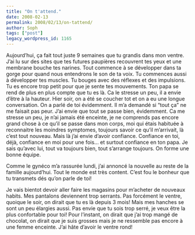 ```yaml
---
title: "On t'attend."
date: 2008-02-13
permalink: 2008/02/13/on-tattend/
author: Soph
tags: ["post"]
legacy_wordpress_id: 1165
---
```


Aujourd’hui, ça fait tout juste 9 semaines que tu grandis dans mon ventre. J’ai lu sur des sites que tes futures paupières recouvrent tes yeux et une membrane bouche tes narines. Tout commence à se développer dans ta gorge pour quand nous entendrons le son de ta voix. Tu commences aussi à développer tes muscles. Tu bouges avec des réflexes et des impulsions. Tu es encore trop petit pour que je sente tes mouvements. Ton papa se rend de plus en plus compte que tu es là. Ca le stresse un peu, il a envie d’être à la hauteur. Hier soir, on a été se coucher tot et on a eu une longue conversation. On a parlé de toi évidemment. Il m’a demandé si “tout ça” ne me faisait pas peur. J’ai envie que tout se passe bien, évidemment. Ca me stresse un peu, je n’ai jamais été enceinte, je ne comprends pas encore grand chose à ce qu’il se passe dans mon corps, moi qui étais habituée à reconnaitre les moindres symptomes, toujours savoir ce qu’il m’arrivait, là c’est tout nouveau. Mais là j’ai envie d’avoir confiance. Confiance en toi, déjà, confiance en moi pour une fois... et surtout confiance en ton papa. Je sais qu’avec lui, tout va toujours bien, tout s’arrange toujours. On forme une bonne équipe.

Comme le gynéco m’a rassurée lundi, j’ai annoncé la nouvelle au reste de la famille aujourd’hui. Tout le monde est très content. C’est fou le bonheur que tu transmets dés qu’on parle de toi!

<!-- excerpt -->

Je vais bientot devoir aller faire les magasins pour m’acheter de nouveaux habits. Mes pantalons deviennent trop serrants. Pas forcément le ventre, quoique le soir, on dirait que tu es là depuis 3 mois! Mais mes hanches se sont un peu élargies aussi. Pas envie que tu sois trop serré, je veux être la plus confortable pour toi! Pour l’instant, on dirait que j’ai trop mangé de chocolat, on dirait que je suis grosses mais je ne ressemble pas encore à une femme enceinte. J’ai hâte d’avoir le ventre rond!
